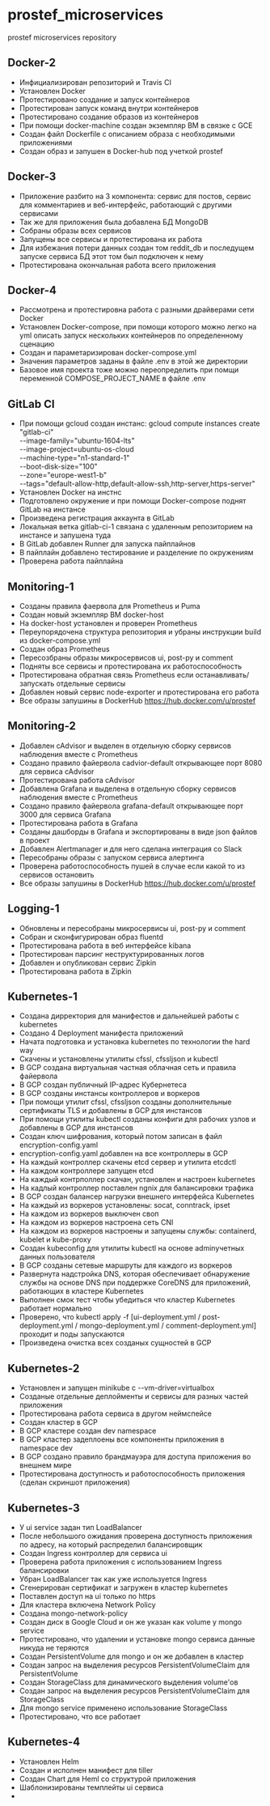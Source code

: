 # prostef_microservices
prostef microservices repository

## Docker-2
- Инфициализирован репозиторий и Travis CI
- Установлен Docker
- Протестировано создание и запуск контейнеров
- Протестирован запуск команд внутри контейнеров
- Протестировано создание образов из контейнеров
- При помощи docker-machine создан экземпляр ВМ в связке с GCE
- Создан файл Dockerfile с описанием образа с необходимыми приложениями
- Создан образ и запушен в Docker-hub под учеткой prostef

## Docker-3
- Приложение разбито на 3 компонента: сервис для постов, сервис для комментариев и веб-интерфейс, работающий с другими сервисами
- Так же для приложения была добавлена БД MongoDB
- Собраны образы всех сервисов
- Запущены все сервисы и протестирована их работа
- Для избежания потери данных создан том reddit_db и последущем запуске сервиса БД этот том был подключен к нему
- Протестирована окончальная работа всего приложения

## Docker-4
- Рассмотрена и протестировна работа с разными драйверами сети Docker
- Установлен Docker-compose, при помощи которого можно легко на yml описать запуск нескольких контейнеров по определенному сценацию
- Создан и параметаризирован docker-compose.yml
- Значения параметров заданы в файле .env в этой же директории
- Базовое имя проекта тоже можно переопределить при помщи переменной COMPOSE_PROJECT_NAME в файле .env

## GitLab CI
- При помощи gcloud создан инстанс: gcloud compute instances create "gitlab-ci" \
        --image-family="ubuntu-1604-lts" \
        --image-project=ubuntu-os-cloud \
        --machine-type="n1-standard-1" \
        --boot-disk-size="100" \
        --zone="europe-west1-b" \
        --tags="default-allow-http,default-allow-ssh,http-server,https-server"
- Установлен Docker на инстнс
- Подготовлено окружение и при помощи Docker-compose поднят GitLab на инстансе
- Произведена регистрация аккаунта в GitLab
- Локальная ветка gitlab-ci-1 связана с удаленным репозиторием на инстансе и запушена туда
- В GitLab добавлен Runner для запуска пайплайнов
- В пайплайн добавлено тестирование и разделение по окружениям
- Проверена работа пайплайна

## Monitoring-1
- Созданы правила фаервола для Prometheus и Puma
- Создан новый экземпляр ВМ docker-host
- На docker-host установлен и проверен Prometheus
- Переупорядочена структура репозитория и убраны инструкции build из docker-compose.yml
- Создан образ Prometheus
- Пересозбраны образы микросервисов ui, post-py и comment
- Подняты все сервисы и протестирована их работоспособность
- Протестирована обратная связь Prometheus если останавливать/запускать отдельные сервисы
- Добавлен новый сервис node-exporter и протестирована его работа
- Все образы запушины в DockerHub https://hub.docker.com/u/prostef

## Monitoring-2
- Добавлен cAdvisor и выделен в отдельную сборку сервисов наблюдения вместе с Prometheus
- Создано правило файервола cadvior-default открывающее порт 8080 для сервиса cAdvisor
- Протестирована работа cAdvisor
- Добавлена Grafana и выделена в отдельную сборку сервисов наблюдения вместе с Prometheus
- Создано правило файервола grafana-default открывающее порт 3000 для сервиса Grafana
- Протестирована работа в Grafana
- Созданы дашборды в Grafana и экспортированы в виде json файлов в проект
- Добавлен Alertmanager и для него сделана интеграция со Slack
- Пересобраны образы с запуском сервиса алертинга
- Проверена работоспособность пушей в случае если какой то из сервисов остановить
- Все образы запушины в DockerHub https://hub.docker.com/u/prostef

## Logging-1
- Обновлены и пересобраны микросервисы ui, post-py и comment
- Собран и сконфигурирован образ fluentd
- Протестирована работа в веб интерфейсе kibana
- Протестирован парсинг неструктурированных логов
- Добавлен и опубликован сервис Zipkin
- Протестирована работа в Zipkin

## Kubernetes-1
- Создана дирректория для манифестов и дальнейшей работы с kubernetes
- Создано 4 Deployment манифеста приложений
- Начата подготовка и установка kubernetes по технологии the hard way
- Скачены и установлены утилиты cfssl, cfssljson и kubectl
- В GCP создана виртуальная частная облачная сеть и правила файервола
- В GCP создан публичный IP-адрес Кубернетеса
- В GCP созданы инстансы контроллеров и воркеров
- При помощи утилит cfssl, cfssljson созданы дополнительные сертификаты TLS и добавлены в GCP для инстансов
- При помощи утилиты kubectl созданы конфиги для рабочих узлов и добавлены в GCP для инстансов
- Создан ключ шифрования, который потом записан в файл encryption-config.yaml
- encryption-config.yaml добавлен на все контроллеры в GCP
- На каждый контроллер скачены etcd сервер и утилита etcdctl
- На каждом контроллере запущен etcd
- На каждый контрполлер скачан, установлен и настроен kubernetes
- На кадлый контроллер поставлен ngnix для балансировки трафика
- В GCP создан балансер нагрузки внешнего интерфейса Kubernetes
- На каждый из воркеров установлены: socat, conntrack, ipset
- На каждом из воркеров выключен своп
- На каждом из воркеров настроена сеть CNI
- На каждом из воркеров настроены и запущены службы: containerd, kubelet и kube-proxy
- Создан kubeconfig для утилиты kubectl на основе adminучетных данных пользователя
- В GCP созданы сетевые маршруты для каждого из воркеров
- Развернута надстройка DNS, которая обеспечивает обнаружение службы на основе DNS при поддержке CoreDNS для приложений, работающих в кластере Kubernetes
- Выполнен смок тест чтобы убедиться что кластер Kubernetes работает нормально
- Проверено, что kubectl apply -f [ui-deployment.yml / post-deployment.yml / mongo-deployment.yml / comment-deployment.yml] проходит и поды запускаются
- Произведена очистка всех созданых сущностей в GCP

## Kubernetes-2
- Установлен и запущен minikube с --vm-driver=virtualbox
- Созданые отдельные деплойменты и сервисы для разных частей приложения
- Протестирована работа сервиса в другом неймспейсе
- Создан кластер в GCP
- В GCP кластере создан dev namespace
- В GCP кластер задеплоены все компоненты приложения в namespace dev
- В GCP создано правило брандмауэра для доступа приложения во внешнем мире
- Протестирована доступность и работоспособность приложения (сделан скриншот приложения)

## Kubernetes-3
- У ui service задан тип LoadBalancer
- После небольшого ожидания проверена доступность приложения по адресу, на который распределил балансировщик
- Создан Ingress контроллер для сервиса ui
- Проверена работа приложения с использованием Ingress балансировки
- Убран LoadBalancer так как уже используется Ingress
- Сгенерирован сертификат и загружен в кластер kubernetes
- Поставлен доступ на ui только по https
- Для кластера включена Network Policy
- Создана mongo-network-policy
- Создан диск в Google Cloud и он же указан как volume у mongo service
- Протестировано, что удалении и установке mongo сервиса данные никуда не теряются
- Создан PersistentVolume для mongo и он же добавлен в кластер
- Создан запрос на выделения ресурсов PersistentVolumeClaim для PersistentVolume
- Создан StorageClass для динамического выделения volume'ов
- Создан запрос на выделения ресурсов PersistentVolumeClaim для StorageClass
- Для mongo service применено использование StorageClass
- Протестировано, что все работает

## Kubernetes-4
- Установлен Helm
- Создан и исполнен манифест для tiller
- Создан Chart для Heml со структурой приложения
- Шаблонизированы темплейты ui сервиса
-
